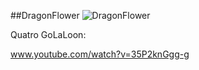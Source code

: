 ##DragonFlower
![DragonFlower](http://www.gadihh.com/uploads/4/6/9/1/46913929/1434115930.png)

Quatro GoLaLoon:

www.youtube.com/watch?v=35P2knGgg-g
